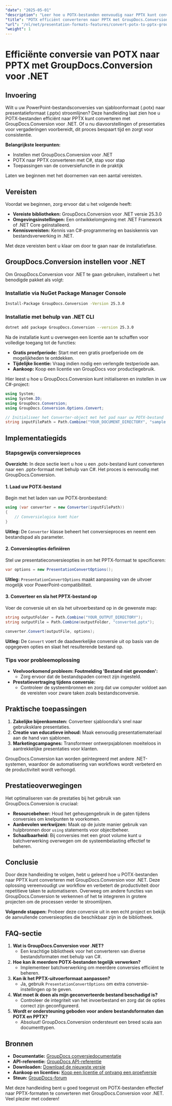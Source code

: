 ```yaml
---
"date": "2025-05-01"
"description": "Leer hoe u POTX-bestanden eenvoudig naar PPTX kunt converteren met GroupDocs.Conversion voor .NET. Volg onze uitgebreide handleiding met stapsgewijze instructies en praktische toepassingen."
"title": "POTX efficiënt converteren naar PPTX met GroupDocs.Conversion voor .NET - Stapsgewijze handleiding"
"url": "/nl/net/presentation-formats-features/convert-potx-to-pptx-groupdocs-net/"
"weight": 1
---
```


# Efficiënte conversie van POTX naar PPTX met GroupDocs.Conversion voor .NET

## Invoering

Wilt u uw PowerPoint-bestandsconversies van sjabloonformaat (.potx) naar presentatieformaat (.pptx) stroomlijnen? Deze handleiding laat zien hoe u POTX-bestanden efficiënt naar PPTX kunt converteren met GroupDocs.Conversion voor .NET. Of u nu diavoorstellingen of presentaties voor vergaderingen voorbereidt, dit proces bespaart tijd en zorgt voor consistentie.

**Belangrijkste leerpunten:**
- Instellen met GroupDocs.Conversion voor .NET
- POTX naar PPTX converteren met C#, stap voor stap
- Toepassingen van de conversiefunctie in de praktijk

Laten we beginnen met het doornemen van een aantal vereisten.

## Vereisten

Voordat we beginnen, zorg ervoor dat u het volgende heeft:
- **Vereiste bibliotheken:** GroupDocs.Conversion voor .NET versie 25.3.0
- **Omgevingsinstellingen:** Een ontwikkelomgeving met .NET Framework of .NET Core geïnstalleerd.
- **Kennisvereisten:** Kennis van C#-programmering en basiskennis van bestandsverwerking in .NET.

Met deze vereisten bent u klaar om door te gaan naar de installatiefase.

## GroupDocs.Conversion instellen voor .NET

Om GroupDocs.Conversion voor .NET te gaan gebruiken, installeert u het benodigde pakket als volgt:

### Installatie via NuGet Package Manager Console
```bash
Install-Package GroupDocs.Conversion -Version 25.3.0
```

### Installatie met behulp van .NET CLI
```bash
dotnet add package GroupDocs.Conversion --version 25.3.0
```

Na de installatie kunt u overwegen een licentie aan te schaffen voor volledige toegang tot de functies:
- **Gratis proefperiode:** Start met een gratis proefperiode om de mogelijkheden te ontdekken.
- **Tijdelijke licentie:** Vraag indien nodig een verlengde testperiode aan.
- **Aankoop:** Koop een licentie van GroupDocs voor productiegebruik.

Hier leest u hoe u GroupDocs.Conversion kunt initialiseren en instellen in uw C#-project:
```csharp
using System;
using System.IO;
using GroupDocs.Conversion;
using GroupDocs.Conversion.Options.Convert;

// Initialiseer het Converter-object met het pad naar uw POTX-bestand
string inputFilePath = Path.Combine("YOUR_DOCUMENT_DIRECTORY", "sample.potx");
```

## Implementatiegids

### Stapsgewijs conversieproces

**Overzicht:**
In deze sectie leert u hoe u een .potx-bestand kunt converteren naar een .pptx-formaat met behulp van C#. Het proces is eenvoudig met GroupDocs.Conversion.

#### 1. Laad uw POTX-bestand
Begin met het laden van uw POTX-bronbestand:
```csharp
using (var converter = new Converter(inputFilePath))
{
    // Conversielogica komt hier
}
```
**Uitleg:** De `Converter` klasse beheert het conversieproces en neemt een bestandspad als parameter.

#### 2. Conversieopties definiëren
Stel uw presentatieconversieopties in om het PPTX-formaat te specificeren:
```csharp
var options = new PresentationConvertOptions();
```
**Uitleg:** `PresentationConvertOptions` maakt aanpassing van de uitvoer mogelijk voor PowerPoint-compatibiliteit.

#### 3. Converteer en sla het PPTX-bestand op
Voer de conversie uit en sla het uitvoerbestand op in de gewenste map:
```csharp
string outputFolder = Path.Combine("YOUR_OUTPUT_DIRECTORY");
string outputFile = Path.Combine(outputFolder, "converted.pptx");

converter.Convert(outputFile, options);
```
**Uitleg:** De `Convert` voert de daadwerkelijke conversie uit op basis van de opgegeven opties en slaat het resulterende bestand op.

### Tips voor probleemoplossing
- **Veelvoorkomend probleem: Foutmelding 'Bestand niet gevonden':**
  - Zorg ervoor dat de bestandspaden correct zijn ingesteld.
- **Prestatievertraging tijdens conversie:**
  - Controleer de systeembronnen en zorg dat uw computer voldoet aan de vereisten voor zware taken zoals bestandsconversie.

## Praktische toepassingen
1. **Zakelijke bijeenkomsten:** Converteer sjabloondia's snel naar gebruiksklare presentaties.
2. **Creatie van educatieve inhoud:** Maak eenvoudig presentatiemateriaal aan de hand van sjablonen.
3. **Marketingcampagnes:** Transformeer ontwerpsjablonen moeiteloos in aantrekkelijke presentaties voor klanten.

GroupDocs.Conversion kan worden geïntegreerd met andere .NET-systemen, waardoor de automatisering van workflows wordt verbeterd en de productiviteit wordt verhoogd.

## Prestatieoverwegingen
Het optimaliseren van de prestaties bij het gebruik van GroupDocs.Conversion is cruciaal:
- **Resourcebeheer:** Houd het geheugengebruik in de gaten tijdens conversies om knelpunten te voorkomen.
- **Aanbevolen werkwijzen:** Maak op de juiste manier gebruik van hulpbronnen door `using` statements voor objectbeheer.
- **Schaalbaarheid:** Bij conversies met een groot volume kunt u batchverwerking overwegen om de systeembelasting effectief te beheren.

## Conclusie
Door deze handleiding te volgen, hebt u geleerd hoe u POTX-bestanden naar PPTX kunt converteren met GroupDocs.Conversion voor .NET. Deze oplossing vereenvoudigt uw workflow en verbetert de productiviteit door repetitieve taken te automatiseren. Overweeg om andere functies van GroupDocs.Conversion te verkennen of het te integreren in grotere projecten om de processen verder te stroomlijnen.

**Volgende stappen:** Probeer deze conversie uit in een echt project en bekijk de aanvullende conversieopties die beschikbaar zijn in de bibliotheek.

## FAQ-sectie
1. **Wat is GroupDocs.Conversion voor .NET?**
   - Een krachtige bibliotheek voor het converteren van diverse bestandsformaten met behulp van C#.
2. **Hoe kan ik meerdere POTX-bestanden tegelijk verwerken?**
   - Implementeer batchverwerking om meerdere conversies efficiënt te beheren.
3. **Kan ik het PPTX-uitvoerformaat aanpassen?**
   - Ja, gebruik `PresentationConvertOptions` om extra conversie-instellingen op te geven.
4. **Wat moet ik doen als mijn geconverteerde bestand beschadigd is?**
   - Controleer de integriteit van het invoerbestand en zorg dat de opties correct zijn geconfigureerd.
5. **Wordt er ondersteuning geboden voor andere bestandsformaten dan POTX en PPTX?**
   - Absoluut! GroupDocs.Conversion ondersteunt een breed scala aan documenttypen.

## Bronnen
- **Documentatie:** [GroupDocs conversiedocumentatie](https://docs.groupdocs.com/conversion/net/)
- **API-referentie:** [GroupDocs API-referentie](https://reference.groupdocs.com/conversion/net/)
- **Downloaden:** [Download de nieuwste versie](https://releases.groupdocs.com/conversion/net/)
- **Aankoop en licenties:** [Koop een licentie of ontvang een proefversie](https://purchase.groupdocs.com/buy)
- **Steun:** [GroupDocs-forum](https://forum.groupdocs.com/c/conversion/10)

Met deze handleiding bent u goed toegerust om POTX-bestanden effectief naar PPTX-formaten te converteren met GroupDocs.Conversion voor .NET. Veel plezier met coderen!